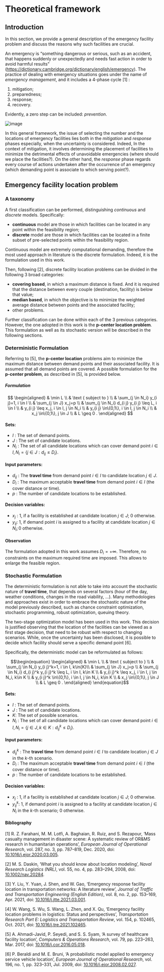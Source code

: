 # Theoretical framework

## Introduction
In this section, we provide a general description of the emergency facility problem and discuss the reasons why such facilities are crucial. 

An emergency is “something dangerous or serious, such as an accident, that happens suddenly or unexpectedly and needs fast action in order to avoid harmful results” (https://dictionary.cambridge.org/dictionary/english/emergency). The practice of dealing with emergency situations goes under the name of *emergency management*, and it includes a 4-phase cycle [1] :
1. mitigation;
2. preparedness;
3. response;
4. recovery.

Evidently, a zero step can be included: *prevention*.

![image](https://github.com/marco-scatassi/GeoSpatial-analysis/assets/96434607/85c72bf8-3036-4793-a3d1-32acc18909e7)

In this general framework, the issue of selecting the number and the locations of emergency facilities lies both in the *mitigation* and *response* phases especially, when the uncertainty is considered. Indeed, In the context of mitigation, it involves determining the placement of facilities to minimize the detrimental effects of unavoidable emergencies (where should we place the facilities?). On the other hand, the *response* phase regards every course of actions undertaken after the occurrence of an emergency (which demanding point is associate to which serving point?). 

## Emergency facility location problem
### A taxonomy
A first classification can be performed, distinguishing *continuous* and *discrete* models. Specifically:
- **continuous** model are those in which facilities can be located in any point within the feasibility region;
- **discrete** model are those in which facilities can be located in a finite subset of pre-selected points within the feasibility region.

Continuous model are extremely computational demanding, therefore the most used approach in literature is the discrete formulation. Indeed, it is the formulation used in this work.

Then, following [2], discrete facility location problems can be divided in the following 3 broad categories:
- **covering based**, in which a maximum distance is fixed. And it is required that the distance between every couple (destination, facility) is below that value;
- **median based**, in which the objective is to minimize the weighted average distance between points and the associated facility;
- other problems.

Further classification can be done within each of the 3 previous categories. However, the one adopted in this work is the **p-center location problem**. This formulation as well as its stochastic version will be described in the following sections.

### Deterministic Formulation 
Referring to [5], the **p-center location** problems aim to minimize the maximum distance between demand points and their associated facility. It is assumed that all demand points are covered. A possible formulation for the **p-center problem**, as described in [5], is provided below.

##### Formulation
$$
\begin{aligned}
& \min L \\
& \text { subject to } \\
& \sum_{j \in N_i} y_{i j}=1, i \in I \\
& \sum_{j \in J} x_j=p \\
& \sum_{j \in N_i} d_{i j} y_{i j} \leq L, i \in I \\
& y_{i j} \leq x_j, i \in I, j \in N_i \\
& y_{i j} \in\{0,1\}, i \in I, j \in N_i \\
& x_j \in\{0,1\}, j \in J \\
& L \geq 0 .
\end{aligned}
$$

#### Sets:
- $I$ : The set of demand points.
- $J$ : The set of candidate locations.
- $N_i$ : The set of all candidate locations which can cover demand point $i \in I, N_i=\{j \in J: d_{i j} \leq D_i\}$.

#### Input parameters:
- $d_{i j}$ : The **travel time** from demand point $i \in I$ to candidate location $j \in J$.
- $D_i$ : The maximum acceptable **travel time** from demand point $i \in I$ (the cover distance or time).
- $p$ : The number of candidate locations to be established.

#### Decision variables:
- $x_j$ : 1, if a facility is established at candidate location $j \in J$; 0 otherwise.
- $y_{i j}$: 1, if demand point $i$ is assigned to a facility at candidate location $j \in N_i ; 0$ otherwise.

#### Observation 
The formulation adopted in this work assumes $D_i = +\infty$. Therefore, no constraints on the maximum required time are imposed. This allows to enlarge the feasible region.

### Stochastic Formulation 
The deterministic formulation is not able to take into account the stochastic nature of **travel time**, that depends on several factors (hour of the day, weather conditions, changes in the road viability, …). Many methodologies and approaches exist in order to embrace the stochastic nature of the model previously described, such as chance constraint optimization, stochastic programming, robust optimization, queuing theory.

The two-stage optimization model has been used in this work. This decision is justified observing that the location of the facilities can be viewed as a first stage decision, that need to be robust with respect to changing scenarios. While, once the uncertainty has been disclosed, it is possible to decide which facility should serve a specific demand point [6].

Specifically, the deterministic model can be reformulated as follows:

$$\begin{equation}
\begin{aligned}
& \min L \\
& \text { subject to } \\
& \sum_{j \in N_i} y_{i j}^k=1, i \in I, k\in{K}\\
& \sum_{j \in J} x_j=p \\
& \sum_{j \in N_i} d_{i j}^k y_{i j}^k \leq L, i \in I, k\in K \\
& y_{i j}^k \leq x_j, i \in I, j \in N_i, k\in K \\
& y_{i j}^k \in\{0,1\}, i \in I, j \in N_i, k\in K \\
& x_j \in\{0,1\}, j \in J \\
& L \geq 0 .
\end{aligned}
\end{equation}$$

#### Sets:
- $I$ : The set of demand points.
- $J$ : The set of candidate locations.
- $K$: The set of possible scenarios.
- $N_i$ : The set of all candidate locations which can cover demand point $i \in I, N_i=\{j \in J, k\in K: d_{i j}^k \leq D_i\}$.

#### Input parameters:
- $d_{i j}^k$ : The **travel time** from demand point $i \in I$ to candidate location $j \in J$ in the $k$-th scenario.
- $D_i$ : The maximum acceptable **travel time** from demand point $i \in I$ (the cover distance or time).
- $p$ : The number of candidate locations to be established.

#### Decision variables:
- $x_j$ : 1, if a facility is established at candidate location $j \in J$; 0 otherwise.
- $y_{i j}^k$: 1, if demand point $i$ is assigned to a facility at candidate location $j \in N_i$ in the $k$-th scenario; $0$ otherwise.

#### Bibliography
[1] R. Z. Farahani, M. M. Lotfi, A. Baghaian, R. Ruiz, and S. Rezapour, ‘Mass casualty management in disaster scene: A systematic review of OR&MS research in humanitarian operations’, _European Journal of Operational Research_, vol. 287, no. 3, pp. 787–819, Dec. 2020, doi: [10.1016/j.ejor.2020.03.005](https://doi.org/10.1016/j.ejor.2020.03.005).

[2] M. S. Daskin, ‘What you should know about location modeling’, _Naval Research Logistics (NRL)_, vol. 55, no. 4, pp. 283–294, 2008, doi: [10.1002/nav.20284](https://doi.org/10.1002/nav.20284).

[3] Y. Liu, Y. Yuan, J. Shen, and W. Gao, ‘Emergency response facility location in transportation networks: A literature review’, _Journal of Traffic and Transportation Engineering (English Edition)_, vol. 8, no. 2, pp. 153–169, Apr. 2021, doi: [10.1016/j.jtte.2021.03.001](https://doi.org/10.1016/j.jtte.2021.03.001).

[4] W. Wang, S. Wu, S. Wang, L. Zhen, and X. Qu, ‘Emergency facility location problems in logistics: Status and perspectives’, _Transportation Research Part E: Logistics and Transportation Review_, vol. 154, p. 102465, Oct. 2021, doi: [10.1016/j.tre.2021.102465](https://doi.org/10.1016/j.tre.2021.102465).

[5] A. Ahmadi-Javid, P. Seyedi, and S. S. Syam, ‘A survey of healthcare facility location’, _Computers & Operations Research_, vol. 79, pp. 223–263, Mar. 2017, doi: [10.1016/j.cor.2016.05.018](https://doi.org/10.1016/j.cor.2016.05.018).

[6] P. Beraldi and M. E. Bruni, ‘A probabilistic model applied to emergency service vehicle location’, _European Journal of Operational Research_, vol. 196, no. 1, pp. 323–331, Jul. 2009, doi: [10.1016/j.ejor.2008.02.027](https://doi.org/10.1016/j.ejor.2008.02.027).
